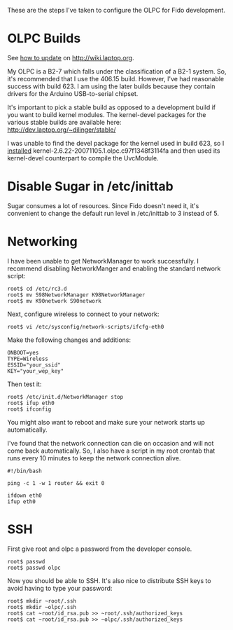 These are the steps I've taken to configure the OLPC for Fido development.

# OLPC Builds #

See [how to update](http://wiki.laptop.org/go/Autoreinstallation_image) on http://wiki.laptop.org.

My OLPC is a B2-7 which falls under the classification of a B2-1 system. So, it's recommended that I use the 406.15 build. However, I've had reasonable success with build 623. I am using the later builds because they contain drivers for the Arduino USB-to-serial chipset.

It's important to pick a stable build as opposed to a development build if you want to build kernel modules. The kernel-devel packages for the various stable builds are available here: http://dev.laptop.org/~dilinger/stable/

I was unable to find the devel package for the kernel used in build 623, so I [installed](http://wiki.laptop.org/go/Kernel) kernel-2.6.22-20071105.1.olpc.c97f1348f3114fa and then used its kernel-devel counterpart to compile the UvcModule.


# Disable Sugar in /etc/inittab #

Sugar consumes a lot of resources. Since Fido doesn't need it, it's convenient to change the default run level in /etc/inittab to 3 instead of 5.


# Networking #

I have been unable to get NetworkManager to work successfully. I recommend disabling NetworkManger and enabling the standard network script:

```
root$ cd /etc/rc3.d
root$ mv S98NetworkManager K98NetworkManager
root$ mv K90network S90network
```

Next, configure wireless to connect to your network:

```
root$ vi /etc/sysconfig/network-scripts/ifcfg-eth0
```

Make the following changes and additions:

```
ONBOOT=yes
TYPE=Wireless
ESSID="your_ssid"
KEY="your_wep_key"
```

Then test it:

```
root$ /etc/init.d/NetworkManager stop
root$ ifup eth0
root$ ifconfig
```

You might also want to reboot and make sure your network starts up automatically.

I've found that the network connection can die on occasion and will not come back automatically. So, I also have a script in my root crontab that runs every 10 minutes to keep the network connection alive.

```
#!/bin/bash

ping -c 1 -w 1 router && exit 0

ifdown eth0
ifup eth0
```


# SSH #

First give root and olpc a password from the developer console.

```
root$ passwd
root$ passwd olpc
```

Now you should be able to SSH. It's also nice to distribute SSH keys to avoid having to type your password:

```
root$ mkdir ~root/.ssh
root$ mkdir ~olpc/.ssh
root$ cat ~root/id_rsa.pub >> ~root/.ssh/authorized_keys
root$ cat ~root/id_rsa.pub >> ~olpc/.ssh/authorized_keys
```